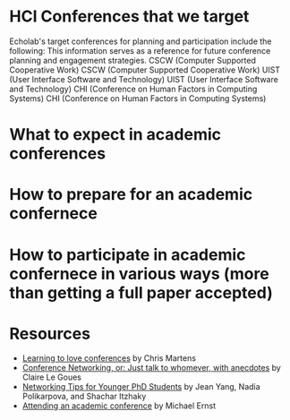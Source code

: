 # HCI Conferences that we target
Echolab's target conferences for planning and participation include the following:
This information serves as a reference for future conference planning and engagement strategies.
CSCW (Computer Supported Cooperative Work)
CSCW (Computer Supported Cooperative Work)
UIST (User Interface Software and Technology)
UIST (User Interface Software and Technology)
CHI (Conference on Human Factors in Computing Systems)
CHI (Conference on Human Factors in Computing Systems)
# What to expect in academic conferences
# How to prepare for an academic confernece
# How to participate in academic confernece in various ways (more than getting a full paper accepted)
# Resources
- [Learning to love conferences](http://lambdamaphone.blogspot.com/2016/05/learning-to-love-conferences.html) by Chris Martens
- [Conference Networking, or: Just talk to whomever, with anecdotes](https://clairelegoues.com/2017/05/14/conference-networking-or-just-talk-to-whomever-with-anecdotes/) by Claire Le Goues
- [Networking Tips for Younger PhD Students](http://jxyzabc.blogspot.com/2016/05/networking-tips-for-younger-phd-students.html) by Jean Yang, Nadia Polikarpova, and Shachar Itzhaky
- [Attending an academic conference](https://homes.cs.washington.edu/~mernst/advice/conference-attendance.html) by Michael Ernst